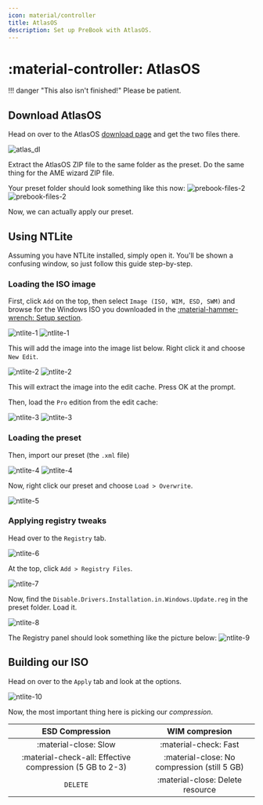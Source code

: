 ```yaml
---
icon: material/controller
title: AtlasOS
description: Set up PreBook with AtlasOS.
---
```


# :material-controller: AtlasOS

!!! danger "This also isn't finished!"
    Please be patient.


## Download AtlasOS

Head on over to the AtlasOS [download page](https://atlasos.net/downloads) and get the two files there.

![atlas_dl](../../assets/atlas_dl.png)

Extract the AtlasOS ZIP file to the same folder as the preset. Do the same thing for the AME wizard ZIP file.

Your preset folder should look something like this now:
![prebook-files-2](../../assets/prebook-files-2-light.png#only-light)
![prebook-files-2](../../assets/prebook-files-2.png#only-dark)

Now, we can actually apply our preset.

## Using NTLite

Assuming you have NTLite installed, simply open it. You'll be shown a confusing window, so just follow this guide step-by-step.

### Loading the ISO image

First, click `Add` on the top, then select `Image (ISO, WIM, ESD, SWM)` and browse for the Windows ISO you downloaded in the [:material-hammer-wrench: Setup section](../README.md#obtaining-an-iso).

![ntlite-1](../../assets/ntlite-1-v2.png#only-dark)
![ntlite-1](../../assets/ntlite-1-light.png#only-light)

This will add the image into the image list below. Right click it and choose `New Edit`.

![ntlite-2](../../assets/ntlite-2.png#only-dark)
![ntlite-2](../../assets/ntlite-2-light.png#only-light)

This will extract the image into the edit cache. Press OK at the prompt.

Then, load the `Pro` edition from the edit cache:

![ntlite-3](../../assets/ntlite-3.png#only-dark)
![ntlite-3](../../assets/ntlite-3-light.png#only-light)

### Loading the preset

Then, import our preset (the `.xml` file)

![ntlite-4](../../assets/ntlite-4.png#only-dark)
![ntlite-4](../../assets/ntlite-4-light.png#only-light)

Now, right click our preset and choose `Load > Overwrite`.

![ntlite-5](../../assets/ntlite-5.png)

### Applying registry tweaks

Head over to the `Registry` tab.

![ntlite-6](../../assets/ntlite-6.png)

At the top, click `Add > Registry Files`.

![ntlite-7](../../assets/ntlite-7.png)

Now, find the `Disable.Drivers.Installation.in.Windows.Update.reg` in the preset folder. Load it.

![ntlite-8](../../assets/ntlite-8.png)

The Registry panel should look something like the picture below:
![ntlite-9](../../assets/ntlite-9.png)

## Building our ISO

Head on over to the `Apply` tab and look at the options.

![ntlite-10](../../assets/ntlite-10.png)

Now, the most important thing here is picking our *compression*.

|                     ESD Compression                      |                  WIM compresion                   |
| :------------------------------------------------------: | :-----------------------------------------------: |
|                :material-close:     Slow                 |             :material-check:     Fast             |
| :material-check-all: Effective compression (5 GB to 2-3) | :material-close:      No compression (still 5 GB) |
|                         `DELETE`                         |       :material-close:     Delete resource        |

